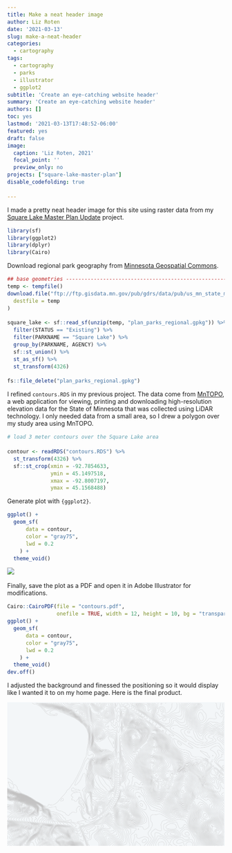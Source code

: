 ```yaml
---
title: Make a neat header image
author: Liz Roten
date: '2021-03-13'
slug: make-a-neat-header
categories:
  - cartography
tags:
  - cartography
  - parks
  - illustrator
  - ggplot2
subtitle: 'Create an eye-catching website header'
summary: 'Create an eye-catching website header'
authors: []
toc: yes
lastmod: '2021-03-13T17:48:52-06:00'
featured: yes
draft: false
image:
  caption: 'Liz Roten, 2021'
  focal_point: ''
  preview_only: no
projects: ["square-lake-master-plan"]
disable_codefolding: true

---
```



I made a pretty neat header image for this site using raster data from my [Square Lake Master Plan Update](/project/square-lake-master-plan/) project.  


```r
library(sf)
library(ggplot2)
library(dplyr)
library(Cairo)
```
Download regional park geography from [Minnesota Geospatial Commons](https://gisdata.mn.gov/dataset/us-mn-state-metc-plan-parks-regional).  


```r
## base geometries -------------------------------------------------------------
temp <- tempfile()
download.file("ftp://ftp.gisdata.mn.gov/pub/gdrs/data/pub/us_mn_state_metc/plan_parks_regional/gpkg_plan_parks_regional.zip",
  destfile = temp
)

square_lake <- sf::read_sf(unzip(temp, "plan_parks_regional.gpkg")) %>%
  filter(STATUS == "Existing") %>%
  filter(PARKNAME == "Square Lake") %>%
  group_by(PARKNAME, AGENCY) %>%
  sf::st_union() %>%
  st_as_sf() %>%
  st_transform(4326)

fs::file_delete("plan_parks_regional.gpkg")
```


I refined `contours.RDS` in my previous project. The data come from [MnTOPO](https://www.dnr.state.mn.us/maps/mntopo/index.html), a web application for viewing, printing and downloading high-resolution elevation data for the State of Minnesota that was collected using LiDAR technology. I only needed data from a small area, so I drew a polygon over my study area using MnTOPO.  


```r
# load 3 meter contours over the Square Lake area

contour <- readRDS("contours.RDS") %>%
  st_transform(4326) %>%
  sf::st_crop(xmin = -92.7854633,
              ymin = 45.1497518,
              xmax = -92.8007197,
              ymax = 45.1568488)
```

Generate plot with `{ggplot2}`.  


```r
ggplot() +
  geom_sf(
      data = contour,
      color = "gray75",
      lwd = 0.2
    ) +
  theme_void()
```

<img src="{{< blogdown/postref >}}index_files/figure-html/unnamed-chunk-5-1.png" width="672" />

Finally, save the plot as a PDF and open it in Adobe Illustrator for modifications.  


```r
Cairo::CairoPDF(file = "contours.pdf", 
                onefile = TRUE, width = 12, height = 10, bg = "transparent")
ggplot() +
  geom_sf(
      data = contour,
      color = "gray75",
      lwd = 0.2
    ) +
  theme_void()
dev.off()

```


I adjusted the background and finessed the positioning so it would display like I wanted it to on my home page. Here is the final product.  


![Header image](contours.png)
